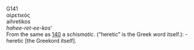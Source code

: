 <body>
  <p>G141<br>  αἱρετικός  <br> aihretikos  <br><i>hahee-ret-ee-kos‘ </i><br>From the same as <a href="g0140.htm">140</a>  a <i>schismatic</i>. (“heretic” is the Greek word itself.): - heretic [the Greekord itself].<br></p>
 </body>